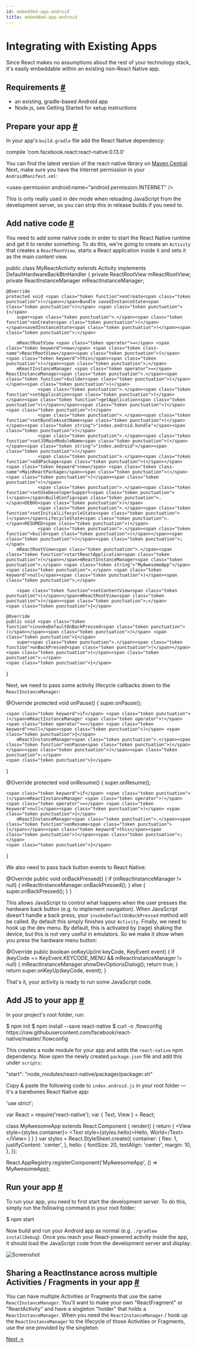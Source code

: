 ```yaml
---
id: embedded-app-android
title: embedded-app-android
---
```

<a id="content"></a><h1>Integrating with Existing Apps</h1><div><p>Since React makes no assumptions about the rest of your technology stack, it's easily embeddable within an existing non-React Native app.</p><h2><a class="anchor" name="requirements"></a>Requirements <a class="hash-link" href="#requirements">#</a></h2><ul><li>an existing, gradle-based Android app</li><li>Node.js, see Getting Started for setup instructions</li></ul><h2><a class="anchor" name="prepare-your-app"></a>Prepare your app <a class="hash-link" href="#prepare-your-app">#</a></h2><p>In your app's <code>build.gradle</code> file add the React Native dependency:</p><div class="prism language-javascript">compile <span class="token string">'com.facebook.react:react-native:0.13.0'</span></div><p>You can find the latest version of the react-native library on <a href="http://search.maven.org/#search%7Cgav%7C1%7Cg%3A%22com.facebook.react%22%20AND%20a%3A%22react-native%22" target="_blank">Maven Central</a>. Next, make sure you have the Internet permission in your <code>AndroidManifest.xml</code>:</p><div class="prism language-javascript">&lt;uses<span class="token operator">-</span>permission android<span class="token punctuation">:</span>name<span class="token operator">=</span><span class="token string">"android.permission.INTERNET"</span> <span class="token operator">/</span><span class="token operator">&gt;</span></div><p>This is only really used in dev mode when reloading JavaScript from the development server, so you can strip this in release builds if you need to.</p><h2><a class="anchor" name="add-native-code"></a>Add native code <a class="hash-link" href="#add-native-code">#</a></h2><p>You need to add some native code in order to start the React Native runtime and get it to render something. To do this, we're going to create an <code>Activity</code> that creates a <code>ReactRootView</code>, starts a React application inside it and sets it as the main content view.</p><div class="prism language-javascript">public class <span class="token class-name">MyReactActivity</span> extends <span class="token class-name">Activity</span> implements <span class="token class-name">DefaultHardwareBackBtnHandler</span> <span class="token punctuation">{</span>
    private ReactRootView mReactRootView<span class="token punctuation">;</span>
    private ReactInstanceManager mReactInstanceManager<span class="token punctuation">;</span>

    @Override
    protected void <span class="token function">onCreate<span class="token punctuation">(</span></span>Bundle savedInstanceState<span class="token punctuation">)</span> <span class="token punctuation">{</span>
        super<span class="token punctuation">.</span><span class="token function">onCreate<span class="token punctuation">(</span></span>savedInstanceState<span class="token punctuation">)</span><span class="token punctuation">;</span>

        mReactRootView <span class="token operator">=</span> <span class="token keyword">new</span> <span class="token class-name">ReactRootView</span><span class="token punctuation">(</span><span class="token keyword">this</span><span class="token punctuation">)</span><span class="token punctuation">;</span>
        mReactInstanceManager <span class="token operator">=</span> ReactInstanceManager<span class="token punctuation">.</span><span class="token function">builder<span class="token punctuation">(</span></span><span class="token punctuation">)</span>
                <span class="token punctuation">.</span><span class="token function">setApplication<span class="token punctuation">(</span></span><span class="token function">getApplication<span class="token punctuation">(</span></span><span class="token punctuation">)</span><span class="token punctuation">)</span>
                <span class="token punctuation">.</span><span class="token function">setBundleAssetName<span class="token punctuation">(</span></span><span class="token string">"index.android.bundle"</span><span class="token punctuation">)</span>
                <span class="token punctuation">.</span><span class="token function">setJSMainModuleName<span class="token punctuation">(</span></span><span class="token string">"index.android"</span><span class="token punctuation">)</span>
                <span class="token punctuation">.</span><span class="token function">addPackage<span class="token punctuation">(</span></span><span class="token keyword">new</span> <span class="token class-name">MainReactPackage</span><span class="token punctuation">(</span><span class="token punctuation">)</span><span class="token punctuation">)</span>
                <span class="token punctuation">.</span><span class="token function">setUseDeveloperSupport<span class="token punctuation">(</span></span>BuildConfig<span class="token punctuation">.</span>DEBUG<span class="token punctuation">)</span>
                <span class="token punctuation">.</span><span class="token function">setInitialLifecycleState<span class="token punctuation">(</span></span>LifecycleState<span class="token punctuation">.</span>RESUMED<span class="token punctuation">)</span>
                <span class="token punctuation">.</span><span class="token function">build<span class="token punctuation">(</span></span><span class="token punctuation">)</span><span class="token punctuation">;</span>
        mReactRootView<span class="token punctuation">.</span><span class="token function">startReactApplication<span class="token punctuation">(</span></span>mReactInstanceManager<span class="token punctuation">,</span> <span class="token string">"MyAwesomeApp"</span><span class="token punctuation">,</span> <span class="token keyword">null</span><span class="token punctuation">)</span><span class="token punctuation">;</span>

        <span class="token function">setContentView<span class="token punctuation">(</span></span>mReactRootView<span class="token punctuation">)</span><span class="token punctuation">;</span>
    <span class="token punctuation">}</span>

    @Override
    public void <span class="token function">invokeDefaultOnBackPressed<span class="token punctuation">(</span></span><span class="token punctuation">)</span> <span class="token punctuation">{</span>
        super<span class="token punctuation">.</span><span class="token function">onBackPressed<span class="token punctuation">(</span></span><span class="token punctuation">)</span><span class="token punctuation">;</span>
    <span class="token punctuation">}</span>
<span class="token punctuation">}</span></div><p>Next, we need to pass some activity lifecycle callbacks down to the <code>ReactInstanceManager</code>:</p><div class="prism language-javascript">@Override
protected void <span class="token function">onPause<span class="token punctuation">(</span></span><span class="token punctuation">)</span> <span class="token punctuation">{</span>
    super<span class="token punctuation">.</span><span class="token function">onPause<span class="token punctuation">(</span></span><span class="token punctuation">)</span><span class="token punctuation">;</span>

    <span class="token keyword">if</span> <span class="token punctuation">(</span>mReactInstanceManager <span class="token operator">!</span><span class="token operator">=</span> <span class="token keyword">null</span><span class="token punctuation">)</span> <span class="token punctuation">{</span>
        mReactInstanceManager<span class="token punctuation">.</span><span class="token function">onPause<span class="token punctuation">(</span></span><span class="token punctuation">)</span><span class="token punctuation">;</span>
    <span class="token punctuation">}</span>
<span class="token punctuation">}</span>

@Override
protected void <span class="token function">onResume<span class="token punctuation">(</span></span><span class="token punctuation">)</span> <span class="token punctuation">{</span>
    super<span class="token punctuation">.</span><span class="token function">onResume<span class="token punctuation">(</span></span><span class="token punctuation">)</span><span class="token punctuation">;</span>

    <span class="token keyword">if</span> <span class="token punctuation">(</span>mReactInstanceManager <span class="token operator">!</span><span class="token operator">=</span> <span class="token keyword">null</span><span class="token punctuation">)</span> <span class="token punctuation">{</span>
        mReactInstanceManager<span class="token punctuation">.</span><span class="token function">onResume<span class="token punctuation">(</span></span><span class="token keyword">this</span><span class="token punctuation">)</span><span class="token punctuation">;</span>
    <span class="token punctuation">}</span>
<span class="token punctuation">}</span></div><p>We also need to pass back button events to React Native:</p><div class="prism language-javascript">@Override
 public void <span class="token function">onBackPressed<span class="token punctuation">(</span></span><span class="token punctuation">)</span> <span class="token punctuation">{</span>
    <span class="token keyword">if</span> <span class="token punctuation">(</span>mReactInstanceManager <span class="token operator">!</span><span class="token operator">=</span> <span class="token keyword">null</span><span class="token punctuation">)</span> <span class="token punctuation">{</span>
        mReactInstanceManager<span class="token punctuation">.</span><span class="token function">onBackPressed<span class="token punctuation">(</span></span><span class="token punctuation">)</span><span class="token punctuation">;</span>
    <span class="token punctuation">}</span> <span class="token keyword">else</span> <span class="token punctuation">{</span>
        super<span class="token punctuation">.</span><span class="token function">onBackPressed<span class="token punctuation">(</span></span><span class="token punctuation">)</span><span class="token punctuation">;</span>
    <span class="token punctuation">}</span>
<span class="token punctuation">}</span></div><p> This allows JavaScript to control what happens when the user presses the hardware back button (e.g. to implement navigation). When JavaScript doesn't handle a back press, your <code>invokeDefaultOnBackPressed</code> method will be called. By default this simply finishes your <code>Activity</code>.
Finally, we need to hook up the dev menu. By default, this is activated by (rage) shaking the device, but this is not very useful in emulators. So we make it show when you press the hardware menu button:</p><div class="prism language-javascript">@Override
public boolean <span class="token function">onKeyUp<span class="token punctuation">(</span></span>int keyCode<span class="token punctuation">,</span> KeyEvent event<span class="token punctuation">)</span> <span class="token punctuation">{</span>
    <span class="token keyword">if</span> <span class="token punctuation">(</span>keyCode <span class="token operator">==</span> KeyEvent<span class="token punctuation">.</span>KEYCODE_MENU &amp;&amp; mReactInstanceManager <span class="token operator">!</span><span class="token operator">=</span> <span class="token keyword">null</span><span class="token punctuation">)</span> <span class="token punctuation">{</span>
        mReactInstanceManager<span class="token punctuation">.</span><span class="token function">showDevOptionsDialog<span class="token punctuation">(</span></span><span class="token punctuation">)</span><span class="token punctuation">;</span>
        <span class="token keyword">return</span> <span class="token boolean">true</span><span class="token punctuation">;</span>
    <span class="token punctuation">}</span>
    <span class="token keyword">return</span> super<span class="token punctuation">.</span><span class="token function">onKeyUp<span class="token punctuation">(</span></span>keyCode<span class="token punctuation">,</span> event<span class="token punctuation">)</span><span class="token punctuation">;</span>
<span class="token punctuation">}</span></div><p>That's it, your activity is ready to run some JavaScript code.</p><h2><a class="anchor" name="add-js-to-your-app"></a>Add JS to your app <a class="hash-link" href="#add-js-to-your-app">#</a></h2><p>In your project's root folder, run:</p><div class="prism language-javascript">$ npm init
$ npm install <span class="token operator">--</span>save react<span class="token operator">-</span>native
$ curl <span class="token operator">-</span>o <span class="token punctuation">.</span>flowconfig https<span class="token punctuation">:</span><span class="token operator">/</span><span class="token operator">/</span>raw<span class="token punctuation">.</span>githubusercontent<span class="token punctuation">.</span>com<span class="token operator">/</span>facebook<span class="token operator">/</span>react<span class="token operator">-</span>native<span class="token regex">/master/</span><span class="token punctuation">.</span>flowconfig</div><p>This creates a node module for your app and adds the <code>react-native</code> npm dependency. Now open the newly created <code>package.json</code> file and add this under <code>scripts</code>:</p><div class="prism language-javascript"><span class="token string">"start"</span><span class="token punctuation">:</span> <span class="token string">"node_modules/react-native/packager/packager.sh"</span></div><p>Copy &amp; paste the following code to <code>index.android.js</code> in your root folder — it's a barebones React Native app:</p><div class="prism language-javascript"><span class="token string">'use strict'</span><span class="token punctuation">;</span>

<span class="token keyword">var</span> React <span class="token operator">=</span> <span class="token function">require<span class="token punctuation">(</span></span><span class="token string">'react-native'</span><span class="token punctuation">)</span><span class="token punctuation">;</span>
<span class="token keyword">var</span> <span class="token punctuation">{</span>
  Text<span class="token punctuation">,</span>
  View
<span class="token punctuation">}</span> <span class="token operator">=</span> React<span class="token punctuation">;</span>

class <span class="token class-name">MyAwesomeApp</span> extends <span class="token class-name">React<span class="token punctuation">.</span>Component</span> <span class="token punctuation">{</span>
  <span class="token function">render<span class="token punctuation">(</span></span><span class="token punctuation">)</span> <span class="token punctuation">{</span>
    <span class="token keyword">return</span> <span class="token punctuation">(</span>
      &lt;View style<span class="token operator">=</span><span class="token punctuation">{</span>styles<span class="token punctuation">.</span>container<span class="token punctuation">}</span><span class="token operator">&gt;</span>
        &lt;Text style<span class="token operator">=</span><span class="token punctuation">{</span>styles<span class="token punctuation">.</span>hello<span class="token punctuation">}</span><span class="token operator">&gt;</span>Hello<span class="token punctuation">,</span> World&lt;<span class="token operator">/</span>Text<span class="token operator">&gt;</span>
      &lt;<span class="token operator">/</span>View<span class="token operator">&gt;</span>
    <span class="token punctuation">)</span>
  <span class="token punctuation">}</span>
<span class="token punctuation">}</span>
<span class="token keyword">var</span> styles <span class="token operator">=</span> React<span class="token punctuation">.</span>StyleSheet<span class="token punctuation">.</span><span class="token function">create<span class="token punctuation">(</span></span><span class="token punctuation">{</span>
  container<span class="token punctuation">:</span> <span class="token punctuation">{</span>
    flex<span class="token punctuation">:</span> <span class="token number">1</span><span class="token punctuation">,</span>
    justifyContent<span class="token punctuation">:</span> <span class="token string">'center'</span><span class="token punctuation">,</span>
  <span class="token punctuation">}</span><span class="token punctuation">,</span>
  hello<span class="token punctuation">:</span> <span class="token punctuation">{</span>
    fontSize<span class="token punctuation">:</span> <span class="token number">20</span><span class="token punctuation">,</span>
    textAlign<span class="token punctuation">:</span> <span class="token string">'center'</span><span class="token punctuation">,</span>
    margin<span class="token punctuation">:</span> <span class="token number">10</span><span class="token punctuation">,</span>
  <span class="token punctuation">}</span><span class="token punctuation">,</span>
<span class="token punctuation">}</span><span class="token punctuation">)</span><span class="token punctuation">;</span>

React<span class="token punctuation">.</span>AppRegistry<span class="token punctuation">.</span><span class="token function">registerComponent<span class="token punctuation">(</span></span><span class="token string">'MyAwesomeApp'</span><span class="token punctuation">,</span> <span class="token punctuation">(</span><span class="token punctuation">)</span> <span class="token operator">=</span><span class="token operator">&gt;</span> MyAwesomeApp<span class="token punctuation">)</span><span class="token punctuation">;</span></div><h2><a class="anchor" name="run-your-app"></a>Run your app <a class="hash-link" href="#run-your-app">#</a></h2><p>To run your app, you need to first start the development server. To do this, simply run the following command in your root folder:</p><div class="prism language-javascript">$ npm start</div><p>Now build and run your Android app as normal (e.g. <code>./gradlew installDebug</code>). Once you reach your React-powered activity inside the app, it should load the JavaScript code from the development server and display:</p><p><img src="img/EmbeddedAppAndroid.png" alt="Screenshot"></p><h2><a class="anchor" name="sharing-a-reactinstance-across-multiple-activities-fragments-in-your-app"></a>Sharing a ReactInstance across multiple Activities / Fragments in your app <a class="hash-link" href="#sharing-a-reactinstance-across-multiple-activities-fragments-in-your-app">#</a></h2><p>You can have multiple Activities or Fragments that use the same <code>ReactInstanceManager</code>. You'll want to make your own "ReactFragment" or "ReactActivity" and have a singleton "holder" that holds a <code>ReactInstanceManager</code>. When you need the <code>ReactInstanceManager</code> / hook up the <code>ReactInstanceManager</code> to the lifecycle of those Activities or Fragments, use the one provided by the singleton.</p></div><div class="docs-prevnext"><a class="docs-next" href="signed-apk-android.html#content">Next →</a></div>